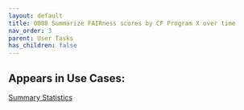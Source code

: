 ```yaml
---
layout: default
title: 0008 Summarize FAIRness scores by CF Program X over time
nav_order: 3
parent: User Tasks
has_children: false
---
```


## Appears in Use Cases:

[Summary Statistics](../use-cases/summary-statistics.md)
